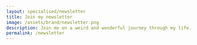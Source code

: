 ```yaml
---
layout: specialised/newsletter
title: Join my newsletter
image: /assets/brand/newsletter.png
description: Join me on a weird and wonderful journey through my life.
permalink: /newsletter
---
```


